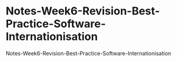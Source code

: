 # Notes-Week6-Revision-Best-Practice-Software-Internationisation
Notes-Week6-Revision-Best-Practice-Software-Internationisation
